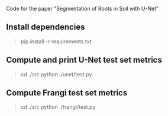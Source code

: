 Code for the paper "Segmentation of Roots in Soil with U-Net"


## Install dependencies
> pip install -r requirements.txt


## Compute and print U-Net test set metrics

> cd ./src
> python ./unet/test.py


## Compute Frangi test set metrics

> cd ./src
> python ./frangi/test.py

